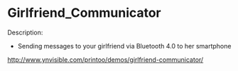 Girlfriend_Communicator
=======================

Description:
* Sending messages to your girlfriend via Bluetooth 4.0 to her smartphone

http://www.ynvisible.com/printoo/demos/girlfriend-communicator/
